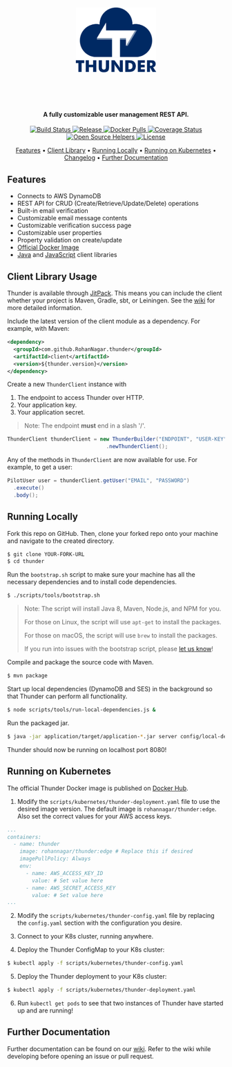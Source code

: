 <h1 align="center">
  <br>
  <img src="application/src/main/resources/vertical.png" alt="thunder"height="150px"></p>
  <br>
</h1>

<h4 align="center">A fully customizable user management REST API.</h4>

<p align="center">
  <a href="https://travis-ci.org/RohanNagar/thunder">
    <img src="https://travis-ci.org/RohanNagar/thunder.svg?branch=master" alt="Build Status">
  </a>
  <a href="https://jitpack.io/#RohanNagar/thunder">
    <img src="https://jitpack.io/v/RohanNagar/thunder.svg" alt="Release">
  </a>
  <a href="https://hub.docker.com/r/rohannagar/thunder">
    <img src="https://img.shields.io/docker/pulls/rohannagar/thunder.svg" alt="Docker Pulls">
  </a>
  <a href="https://coveralls.io/github/RohanNagar/thunder?branch=master">
    <img src="https://coveralls.io/repos/github/RohanNagar/thunder/badge.svg?branch=master" alt="Coverage Status">
  </a>
  <a href="https://www.codetriage.com/rohannagar/thunder">
    <img src="https://www.codetriage.com/rohannagar/thunder/badges/users.svg" alt="Open Source Helpers">
  </a>
  <a href="https://github.com/RohanNagar/thunder/blob/master/LICENSE.md">
    <img src="https://img.shields.io/badge/license-MIT-FF7178.svg" alt="License">
  </a>
</p>

<p align="center">
  <a href="#features">Features</a> •
  <a href="#client-library-usage">Client Library</a> •
  <a href="#running-locally">Running Locally</a> •
  <a href="#running-on-kubernetes">Running on Kubernetes</a> •
  <a href="https://github.com/RohanNagar/thunder/wiki/Changelog">Changelog</a> •
  <a href="https://github.com/RohanNagar/thunder/wiki">Further Documentation</a>
</p>

## Features

- Connects to AWS DynamoDB
- REST API for CRUD (Create/Retrieve/Update/Delete) operations
- Built-in email verification
- Customizable email message contents
- Customizable verification success page
- Customizable user properties
- Property validation on create/update
- [Official Docker Image](https://hub.docker.com/r/rohannagar/thunder/)
- [Java](#client-library-usage) and [JavaScript](https://github.com/RohanNagar/thunder-client-js) client libraries

## Client Library Usage

Thunder is available through [JitPack](https://jitpack.io/#RohanNagar/thunder).
This means you can include the client whether your project is Maven, Gradle, sbt, or Leiningen.
See the [wiki](https://github.com/RohanNagar/thunder/wiki/Using-the-Java-Client) for more detailed information.

Include the latest version of the client module as a dependency. For example, with Maven:

```xml
<dependency>
  <groupId>com.github.RohanNagar.thunder</groupId>
  <artifactId>client</artifactId>
  <version>${thunder.version}</version>
</dependency>
```

Create a new `ThunderClient` instance with
  1. The endpoint to access Thunder over HTTP.
  2. Your application key.
  3. Your application secret.

> Note: The endpoint **must** end in a slash '/'.

```java
ThunderClient thunderClient = new ThunderBuilder("ENDPOINT", "USER-KEY", "USER_SECRET")
                                .newThunderClient();
```

Any of the methods in `ThunderClient` are now available for use. For example, to get a user:

```java
PilotUser user = thunderClient.getUser("EMAIL", "PASSWORD")
  .execute()
  .body();
```

## Running Locally
Fork this repo on GitHub. Then, clone your forked repo onto your machine
and navigate to the created directory.

```bash
$ git clone YOUR-FORK-URL
$ cd thunder
```

Run the `bootstrap.sh` script to make sure your machine has all the necessary dependencies
and to install code dependencies.

```bash
$ ./scripts/tools/bootstrap.sh
```

> Note: The script will install Java 8, Maven, Node.js, and NPM for you.
>
> For those on Linux, the script will use `apt-get` to install the packages.
>
> For those on macOS, the script will use `brew` to install the packages.
>
> If you run into issues with the bootstrap script, please
> [let us know](https://github.com/RohanNagar/thunder/issues/new?template=bug_report.md)!

Compile and package the source code with Maven.

```bash
$ mvn package
```

Start up local dependencies (DynamoDB and SES) in the background so that Thunder can perform all functionality.

```bash
$ node scripts/tools/run-local-dependencies.js &
```

Run the packaged jar.

```bash
$ java -jar application/target/application-*.jar server config/local-dev-config.yaml
```

Thunder should now be running on localhost port 8080!

## Running on Kubernetes

The official Thunder Docker image is published on [Docker Hub](https://hub.docker.com/r/rohannagar/thunder/).

1. Modify the `scripts/kubernetes/thunder-deployment.yaml` file to use the desired image version.
The default image is `rohannagar/thunder:edge`. Also set the correct values for your AWS access keys.

```yaml
...
containers:
  - name: thunder
    image: rohannagar/thunder:edge # Replace this if desired
    imagePullPolicy: Always
    env:
      - name: AWS_ACCESS_KEY_ID
        value: # Set value here
      - name: AWS_SECRET_ACCESS_KEY
        value: # Set value here
...
```

2. Modify the `scripts/kubernetes/thunder-config.yaml` file by replacing the `config.yaml` section with
the configuration you desire.

3. Connect to your K8s cluster, running anywhere.

4. Deploy the Thunder ConfigMap to your K8s cluster:

```bash
$ kubectl apply -f scripts/kubernetes/thunder-config.yaml
```

5. Deploy the Thunder deployment to your K8s cluster:

```bash
$ kubectl apply -f scripts/kubernetes/thunder-deployment.yaml
```

6. Run `kubectl get pods` to see that two instances of Thunder have started up and are running!

## Further Documentation
Further documentation can be found on our [wiki](https://github.com/RohanNagar/thunder/wiki).
Refer to the wiki while developing before opening an issue or pull request.
